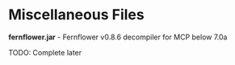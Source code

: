 # Miscellaneous Files
__fernflower.jar__ - Fernflower v0.8.6 decompiler for MCP below 7.0a

TODO: Complete later

